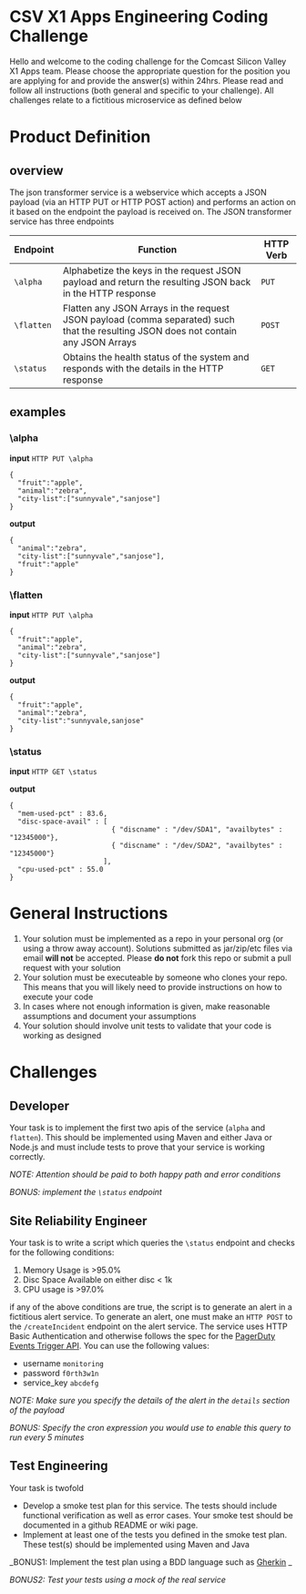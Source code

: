 # CSV X1 Apps Engineering Coding Challenge
Hello and welcome to the coding challenge for the Comcast Silicon Valley X1 Apps team.  Please choose the appropriate question for the position you are applying for and provide the answer(s) within 24hrs. Please read and follow all instructions (both general and specific to your challenge).  All challenges relate to a fictitious microservice as defined below

# Product Definition
## overview
The json transformer service is a webservice which accepts a JSON payload (via an HTTP PUT or HTTP POST action) and performs an action on it based on the endpoint the payload is received on.  The JSON transformer service has three endpoints

| Endpoint        | Function           | HTTP Verb  |
| ------------- |-------------| -----|
| `\alpha`     | Alphabetize the keys in the request JSON payload and return the resulting JSON back in the HTTP response | `PUT` |
| `\flatten`      | Flatten any JSON Arrays in the request JSON payload (comma separated) such that the resulting JSON does not contain any JSON Arrays        |   `POST` |
| `\status`      | Obtains the health status of the system and responds with the details in the HTTP response | `GET` |

## examples
### \alpha
**input**
`HTTP PUT \alpha`
```
{
  "fruit":"apple",
  "animal":"zebra",
  "city-list":["sunnyvale","sanjose"]
}
```
**output**
```
{
  "animal":"zebra",
  "city-list":["sunnyvale","sanjose"],
  "fruit":"apple"
}
```

### \flatten
**input**
`HTTP PUT \alpha`
```
{
  "fruit":"apple",
  "animal":"zebra",
  "city-list":["sunnyvale","sanjose"]
}
```
**output**
```
{
  "fruit":"apple",
  "animal":"zebra",
  "city-list":"sunnyvale,sanjose"
}
```

### \status
**input**
`HTTP GET \status`

**output**
```
{
  "mem-used-pct" : 83.6,
  "disc-space-avail" : [
                         { "discname" : "/dev/SDA1", "availbytes" : "12345000"},
                         { "discname" : "/dev/SDA2", "availbytes" : "12345000"}
                       ],
  "cpu-used-pct" : 55.0
}
```

# General Instructions
1. Your solution must be implemented as a repo in your personal org (or using a throw away account).  Solutions submitted as jar/zip/etc files via email **will not** be accepted.  Please **do not** fork this repo or submit a pull request with your solution
2. Your solution must be executeable by someone who clones your repo.  This means that you will likely need to provide instructions on how to execute your code
3. In cases where not enough information is given, make reasonable assumptions and document your assumptions
4. Your solution should involve unit tests to validate that your code is working as designed

# Challenges
## Developer
Your task is to implement the first two apis of the service (`alpha` and `flatten`).  This should be implemented using Maven and either Java or Node.js and must include tests to prove that your service is working correctly.  

_NOTE: Attention should be paid to both happy path and error conditions_

_BONUS: implement the `\status` endpoint_

## Site Reliability Engineer
Your task is to write a script which queries the `\status` endpoint and checks for the following conditions:

1. Memory Usage is >95.0%
2. Disc Space Available on either disc < 1k
3. CPU usage is >97.0%

if any of the above conditions are true, the script is to generate an alert in a fictitious alert service.  To generate an alert, one must make an `HTTP POST` to the `/createIncident` endpoint on the alert service.  The service uses HTTP Basic Authentication and otherwise follows the spec for the [PagerDuty Events Trigger API](https://v1.developer.pagerduty.com/documentation/integration/events/trigger).  You can use the following values:

* username `monitoring`
* password `f0rth3w1n`
* service_key `abcdefg`  

_NOTE: Make sure you specify the details of the alert in the `details` section of the payload_

_BONUS: Specify the cron expression you would use to enable this query to run every 5 minutes_

## Test Engineering
Your task is twofold

* Develop a smoke test plan for this service.  The tests should include functional verification as well as error cases.  Your smoke test should be documented in a github README or wiki page.  
* Implement at least one of the tests you defined in the smoke test plan.  These test(s) should be implemented using Maven and Java

_BONUS1: Implement the test plan using a BDD language such as [Gherkin](https://cucumber.io/docs/reference) _

_BONUS2: Test your tests using a mock of the real service_
